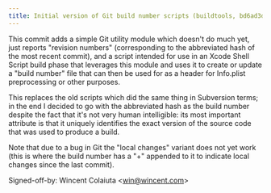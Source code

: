 ```yaml
---
title: Initial version of Git build number scripts (buildtools, bd6ad3d)
---
```


This commit adds a simple Git utility module which doesn't do much yet, just reports "revision numbers" (corresponding to the abbreviated hash of the most recent commit), and a script intended for use in an Xcode Shell Script build phase that leverages this module and uses it to create or update a "build number" file that can then be used for as a header for Info.plist preprocessing or other purposes.

This replaces the old scripts which did the same thing in Subversion terms; in the end I decided to go with the abbreviated hash as the build number despite the fact that it's not very human intelligible: its most important attribute is that it uniquely identifies the exact version of the source code that was used to produce a build.

Note that due to a bug in Git the "local changes" variant does not yet work (this is where the build number has a "+" appended to it to indicate local changes since the last commit).

Signed-off-by: Wincent Colaiuta &lt;win@wincent.com&gt;
